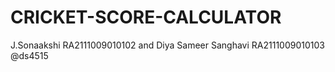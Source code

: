 # CRICKET-SCORE-CALCULATOR
J.Sonaakshi RA2111009010102 and Diya Sameer Sanghavi RA2111009010103 @ds4515 

